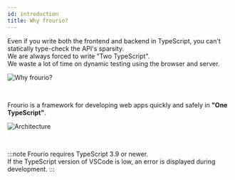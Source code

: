 ```yaml
---
id: introduction
title: Why frourio?
---
```


Even if you write both the frontend and backend in TypeScript, you can't statically type-check the API's sparsity.  
We are always forced to write "Two TypeScript".  
We waste a lot of time on dynamic testing using the browser and server.

![Why frourio?](/img/TwoTS.svg 'Why frourio?')

<br />

Frourio is a framework for developing web apps quickly and safely in **"One TypeScript"**.

![Architecture](/img/OneTS.svg 'Architecture')

<br />

:::note
Frourio requires TypeScript 3.9 or newer.  
If the TypeScript version of VSCode is low, an error is displayed during development.
:::
